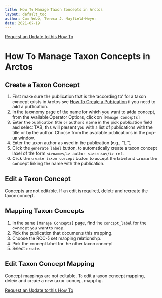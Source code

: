 ```yaml
---
title: How To Manage Taxon Concepts in Arctos
layout: default_toc
author: Cam Webb, Teresa J. Mayfield-Meyer
date: 2021-05-19
---
```

[Request an Update to this How To](https://github.com/ArctosDB/documentation-wiki/issues/new?assignees=&labels=How+To+Update&template=how-to-update.md&title=How+To+%5Badd+title%5D+update)

# How To Manage Taxon Concepts in Arctos

## Create a Taxon Concept

1. First make sure the publication that is the ‘according to’ for a taxon concept exists in Arctos see [How To Create a Publication](/how_to/How-to-Create-a-Publication.html) if you need to add a publication.
2. In the taxonomy page of the name for which you want to adda concept, from the Available Operator Options, click on `[Manage Concepts]`
3. Enter the publication title or author’s name in the pick publication field and select TAB, this will present you with a list of publications with the title or by the author. Choose from the available publications in the pop-up window.
4. Enter the taxon author as used in the publication (e.g., “L.”),
5. Click the `generate label` button, to automatically create a taxon concept label of the form `<i>name</i> author <i>sensu</i> ref`.
6. Click the `create taxon concept` button to accept the label and create the concept linking the name with the publication.
 
## Edit a Taxon Concept

Concepts are not editable. If an edit is required, delete and recreate the taxon concept.

## Mapping Taxon Concepts

1. In the same `[Manage Concepts]` page, find the `concept_label` for the concept you want to map.
2. Pick the publication that documents this mapping.
3. Choose the RCC-5 set mapping relationship.
4. Pick the concept label for the other taxon concept.
5. Select `create`.

## Edit Taxon Concept Mapping
Concept mappings are not editable. To edit a taxon concept mapping, delete and create a new taxon concept mapping.

[Request an Update to this How To](https://github.com/ArctosDB/documentation-wiki/issues/new?assignees=&labels=How+To+Update&template=how-to-update.md&title=How+To+%5Badd+title%5D+update)
